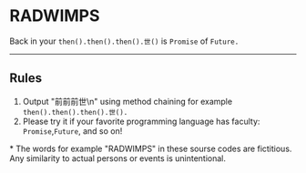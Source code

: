 # RADWIMPS

 Back in your `then().then().then().世()` is `Promise` of `Future.`

---

## Rules

 1. Output "前前前世\n" using method chaining for example `then().then().then().世().`
 1. Please try it if your favorite programming language has faculty: `Promise`,`Future`, and so on!


 \* The words for example "RADWIMPS" in these sourse codes are fictitious. Any similarity to actual persons or events is unintentional.
